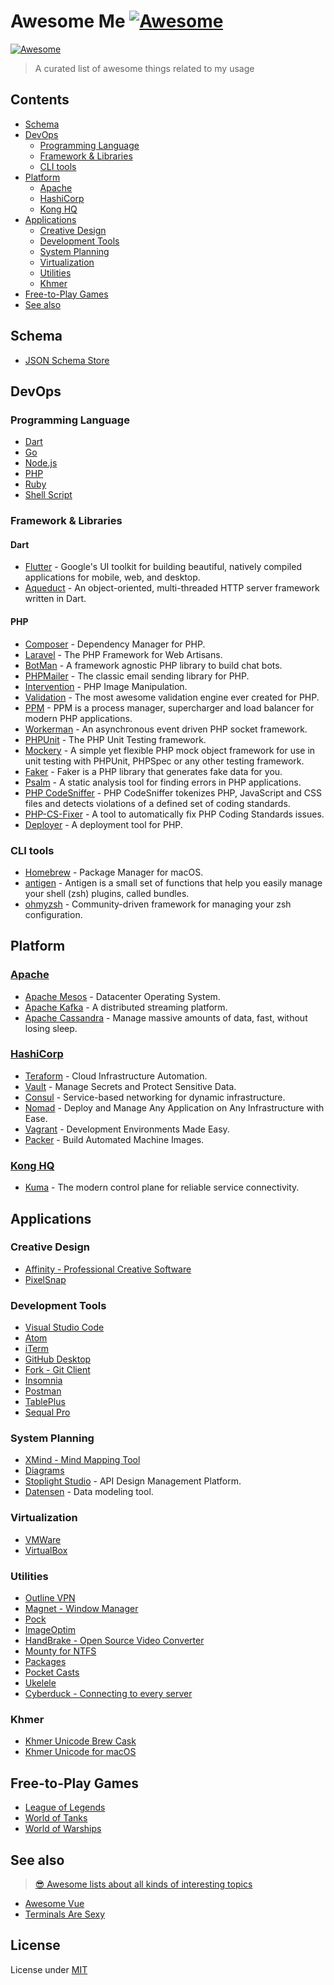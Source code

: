 # Awesome Me [![Awesome](https://awesome.re/badge.svg)](https://awesome.re)

[![Awesome][awesome-badge]](https://github.com/socheatsok78/awesome-me/actions)

> A curated list of awesome things related to my usage

## Contents
<!--lint disable awesome-list-item-->
- [Schema](#schema)
- [DevOps](#devops)
  - [Programming Language](#programming-language)
  - [Framework & Libraries](#framework--libraries)
  - [CLI tools](#cli-tools)
- [Platform](#platform)
  - [Apache](#apache)
  - [HashiCorp](#hashicorp)
  - [Kong HQ](#kong-hq)
- [Applications](#applications)
  - [Creative Design](#creative-design)
  - [Development Tools](#development-tools)
  - [System Planning](#system-planning)
  - [Virtualization](#virtualization)
  - [Utilities](#utilities)
  - [Khmer](#khmer)
- [Free-to-Play Games](#free-to-play-games)
- [See also](#see-also)
<!--lint enable awesome-list-item-->

## Schema
- [JSON Schema Store](https://schemastore.azurewebsites.net/json/)

## DevOps
### Programming Language
- [Dart](https://dart.dev/)
- [Go](https://golang.org/)
- [Node.js](https://nodejs.org/)
- [PHP](https://www.php.net/)
- [Ruby](https://www.ruby-lang.org/)
- [Shell Script](https://en.wikipedia.org/wiki/Shell_script)

### Framework & Libraries
#### Dart
- [Flutter](https://flutter.dev/) - Google's UI toolkit for building beautiful, natively compiled applications for mobile, web, and desktop.
- [Aqueduct](https://aqueduct.io/) - An object-oriented, multi-threaded HTTP server framework written in Dart.

#### PHP
- [Composer](https://github.com/composer/composer) - Dependency Manager for PHP.
- [Laravel](https://laravel.com/) - The PHP Framework for Web Artisans.
- [BotMan](https://github.com/botman/botman) - A framework agnostic PHP library to build chat bots.
- [PHPMailer](https://github.com/PHPMailer/PHPMailer) - The classic email sending library for PHP.
- [Intervention](https://github.com/Intervention/image) - PHP Image Manipulation.
- [Validation](https://github.com/Respect/Validation) - The most awesome validation engine ever created for PHP.
- [PPM](https://github.com/php-pm/php-pm) - PPM is a process manager, supercharger and load balancer for modern PHP applications.
- [Workerman](https://github.com/walkor/Workerman) - An asynchronous event driven PHP socket framework.
- [PHPUnit](https://github.com/sebastianbergmann/phpunit) - The PHP Unit Testing framework.
- [Mockery](https://github.com/mockery/mockery) - A simple yet flexible PHP mock object framework for use in unit testing with PHPUnit, PHPSpec or any other testing framework.
- [Faker](https://github.com/fzaninotto/Faker) - Faker is a PHP library that generates fake data for you.
- [Psalm](https://github.com/vimeo/psalm/) - A static analysis tool for finding errors in PHP applications.
- [PHP CodeSniffer](https://github.com/squizlabs/PHP_CodeSniffer) - PHP CodeSniffer tokenizes PHP, JavaScript and CSS files and detects violations of a defined set of coding standards.
- [PHP-CS-Fixer](https://github.com/FriendsOfPHP/PHP-CS-Fixer) - A tool to automatically fix PHP Coding Standards issues.
- [Deployer](https://github.com/deployphp/deployer) - A deployment tool for PHP.

### CLI tools
- [Homebrew](https://brew.sh/) - Package Manager for macOS.
- [antigen](https://github.com/zsh-users/antigen) - Antigen is a small set of functions that help you easily manage your shell (zsh) plugins, called bundles.
- [ohmyzsh](https://github.com/ohmyzsh/ohmyzsh) - Community-driven framework for managing your zsh configuration.

## Platform
### [Apache](https://www.apache.org/)
- [Apache Mesos](http://mesos.apache.org/) - Datacenter Operating System.
- [Apache Kafka](https://kafka.apache.org/) - A distributed streaming platform.
- [Apache Cassandra](http://cassandra.apache.org/) - Manage massive amounts of data, fast, without losing sleep.

### [HashiCorp](https://www.hashicorp.com/)
- [Teraform](https://www.hashicorp.com/products/terraform/) - Cloud Infrastructure Automation.
- [Vault](https://www.hashicorp.com/products/vault/) - Manage Secrets and Protect Sensitive Data.
- [Consul](https://www.hashicorp.com/products/consul/) - Service-based networking for dynamic infrastructure.
- [Nomad](https://www.hashicorp.com/products/nomad/) - Deploy and Manage Any Application on Any Infrastructure with Ease.
- [Vagrant](https://www.vagrantup.com/) - Development Environments Made Easy.
- [Packer](https://www.packer.io/) - Build Automated Machine Images.

### [Kong HQ](https://konghq.com/)
- [Kuma](https://kuma.io/) - The modern control plane for reliable service connectivity.

## Applications
### Creative Design
- [Affinity - Professional Creative Software](https://affinity.serif.com/)
- [PixelSnap](https://getpixelsnap.com/)

### Development Tools
- [Visual Studio Code](https://code.visualstudio.com/)
- [Atom](https://atom.io/)
- [iTerm](https://www.iterm2.com/)
- [GitHub Desktop](https://desktop.github.com/)
- [Fork - Git Client](https://git-fork.com/)
- [Insomnia](https://insomnia.rest/)
- [Postman](https://www.postman.com/)
- [TablePlus](https://tableplus.com/)
- [Sequal Pro](https://www.sequelpro.com/)

### System Planning
- [XMind - Mind Mapping Tool](https://www.xmind.net/)
- [Diagrams](https://app.diagrams.net/)
- [Stoplight Studio](https://stoplight.io/) - API Design Management Platform.
- [Datensen](https://www.datensen.com/) - Data modeling tool.

### Virtualization
- [VMWare](https://www.vmware.com)
- [VirtualBox](https://www.virtualbox.org/)

### Utilities
- [Outline VPN](https://getoutline.org/en/home)
- [Magnet - Window Manager](https://magnet.crowdcafe.com/)
- [Pock](https://github.com/pigigaldi/Pock)
- [ImageOptim](https://imageoptim.com/mac)
- [HandBrake - Open Source Video Converter](https://handbrake.fr/)
- [Mounty for NTFS](https://mounty.app/)
- [Packages](http://s.sudre.free.fr/Software/Packages/about.html)
- [Pocket Casts](https://www.pocketcasts.com/)
- [Ukelele](https://software.sil.org/ukelele/)
- [Cyberduck - Connecting to every server](https://cyberduck.io/)

### Khmer
- [Khmer Unicode Brew Cask](https://github.com/pp-spaces/homebrew-khmer-unicode)
- [Khmer Unicode for macOS](https://github.com/socheatsok78/Khmer-Unicode-for-MacOS)

## Free-to-Play Games
- [League of Legends](https://na.leagueoflegends.com/en-us/)
- [World of Tanks](https://worldoftanks.eu/)
- [World of Warships](https://worldofwarships.com/)

## See also
> [😎 Awesome lists about all kinds of interesting topics](https://github.com/sindresorhus/awesome)

- [Awesome Vue](https://github.com/vuejs/awesome-vue)
- [Terminals Are Sexy](https://github.com/k4m4/terminals-are-sexy)

## License
License under [MIT](LICENSE)

<!-- Variables -->
<!--lint disable no-dead-urls-->
[awesome-badge]: https://github.com/socheatsok78/awesome-me/workflows/Awesome/badge.svg
<!--lint enable no-dead-urls-->
